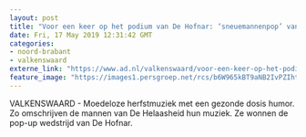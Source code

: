 ```yaml
---
layout: post
title: "Voor een keer op het podium van De Hofnar: ‘sneuemannenpop’ van De Helaasheid"
date: Fri, 17 May 2019 12:31:42 GMT
categories: 
- noord-brabant 
- valkenswaard 
externe_link: "https://www.ad.nl/valkenswaard/voor-een-keer-op-het-podium-van-de-hofnar-sneuemannenpop-van-de-helaasheid~a69ad8dc/"
feature_image: "https://images1.persgroep.net/rcs/b6W965kBT9aNB2IvPZIhttUXnSk/diocontent/148602039/_fitwidth/400/?appId=21791a8992982cd8da851550a453bd7f&quality=0.7"
---
```


VALKENSWAARD - Moedeloze herfstmuziek met een gezonde dosis humor. Zo omschrijven de mannen van De Helaasheid hun muziek. Ze wonnen de pop-up wedstrijd van De Hofnar.
